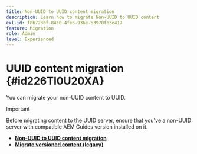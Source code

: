 ```yaml
---
title: Non-UUID to UUID content migration
description: Learn how to migrate Non-UUID to UUID content
exl-id: f8b723bf-84c0-4fe6-936e-63970fb3e417
feature: Migration
role: Admin
level: Experienced
---
```

# UUID content migration {#id226TI0U20XA}


You can migrate your non-UUID content to UUID. 

>[!IMPORTANT]
>
> Before migrating content to the UUID server, ensure that you've a non-UUID server with compatible AEM Guides version  installed on it.


* [**Non-UUID to UUID content migration**](./migrate-non-uuid-uuid-new.md)
* [**Migrate versioned content (legacy)**](./migrate-non-uuid-uuid-with-versions.md)

